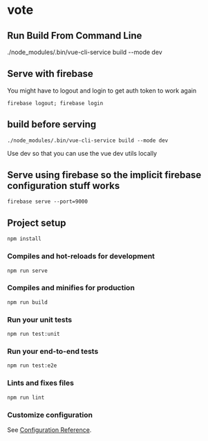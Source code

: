 # vote

## Run Build From Command Line
./node_modules/.bin/vue-cli-service build --mode dev   

## Serve with firebase
You might have to logout and login to get auth token to work again
```
firebase logout; firebase login
```

## build before serving
```
./node_modules/.bin/vue-cli-service build --mode dev  
```
Use dev so that you can use the vue dev utils locally

## Serve using firebase so the implicit firebase configuration stuff works
```
firebase serve --port=9000   
```

## Project setup
```
npm install
```

### Compiles and hot-reloads for development
```
npm run serve
```

### Compiles and minifies for production
```
npm run build
```

### Run your unit tests
```
npm run test:unit
```

### Run your end-to-end tests
```
npm run test:e2e
```

### Lints and fixes files
```
npm run lint
```

### Customize configuration
See [Configuration Reference](https://cli.vuejs.org/config/).
